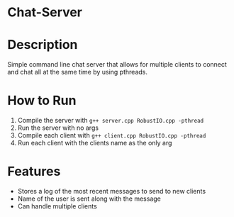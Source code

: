 # Chat-Server

# Description
Simple command line chat server that allows for multiple clients to connect and chat all at the same time by using pthreads.

# How to Run
1. Compile the server with `g++ server.cpp RobustIO.cpp -pthread`
2. Run the server with no args
3. Compile each client with `g++ client.cpp RobustIO.cpp -pthread`
4. Run each client with the clients name as the only arg

# Features
- Stores a log of the most recent messages to send to new clients
- Name of the user is sent along with the message
- Can handle multiple clients
